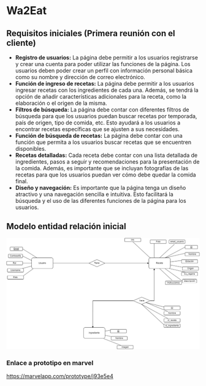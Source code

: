 ﻿# Wa2Eat

## Requisitos iniciales (Primera reunión con el cliente)
- **Registro de usuarios:** La página debe permitir a los usuarios registrarse y crear una cuenta para poder utilizar las funciones de la página. Los usuarios deben poder crear un perfil con información personal básica como su nombre y dirección de correo electrónico.
- **Función de ingreso de recetas:** La página debe permitir a los usuarios ingresar recetas con los ingredientes de cada una. Además, se tendrá la opción de añadir características adicionales para la receta, como la elaboración o el origen de la misma.
- **Filtros de búsqueda:** La página debe contar con diferentes filtros de búsqueda para que los usuarios puedan buscar recetas por temporada, país de origen, tipo de comida, etc. Esto ayudará a los usuarios a encontrar recetas específicas que se ajusten a sus necesidades.
- **Función de búsqueda de recetas:** La página debe contar con una función que permita a los usuarios buscar recetas que se encuentren disponibles.
- **Recetas detalladas:** Cada receta debe contar con una lista detallada de ingredientes, pasos a seguir y recomendaciones para la presentación de la comida. Además, es importante que se incluyan fotografías de las recetas para que los usuarios puedan ver cómo debe quedar la comida final.
- **Diseño y navegación:** Es importante que la página tenga un diseño atractivo y una navegación sencilla e intuitiva. Esto facilitará la búsqueda y el uso de las diferentes funciones de la página para los usuarios.

## Modelo entidad relación inicial
![Modelo](./doc/BasedeDatos.png)

### Enlace a prototipo en marvel
https://marvelapp.com/prototype/j93e5e4
